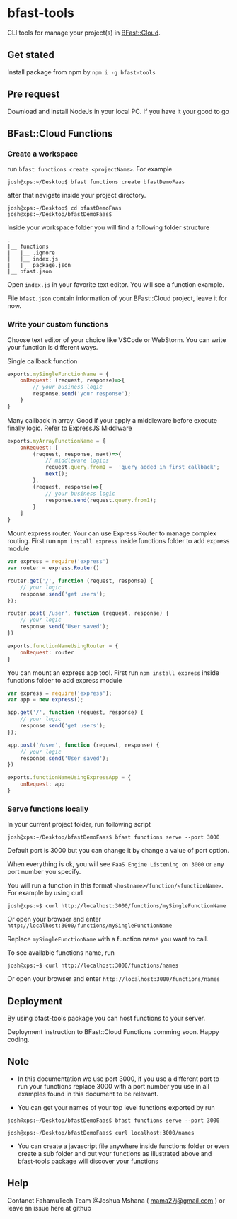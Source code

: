 # bfast-tools
CLI tools for manage your project(s) in [BFast::Cloud](https://cloud.bfast.fahamutech.com).

## Get stated
Install package from npm by `npm i -g bfast-tools`

## Pre request
Download and install NodeJs in your local PC. If you have it your good to go

## BFast::Cloud Functions

### Create a workspace

run `bfast functions create <projectName>`. For example 
```shell script
josh@xps:~/Desktop$ bfast functions create bfastDemoFaas
```

after that navigate inside your project directory. 
```shell script
josh@xps:~/Desktop$ cd bfastDemoFaas
josh@xps:~/Desktop/bfastDemoFaas$ 
```

Inside your workspace folder you will find a following folder structure

```
.
|__ functions
|   |__ .ignore
|   |__ index.js
|   |__ package.json
|__ bfast.json
```

Open `index.js` in your favorite text editor. You will see a function example.

File `bfast.json` contain information of your BFast::Cloud project, leave it for now.

### Write your custom functions




Choose text editor of your choice like VSCode or WebStorm. You can write your function is different ways. 

Single callback function

``` javascript
exports.mySingleFunctionName = {
    onRequest: (request, response)=>{
        // your business logic
        response.send('your response');
    }
}
```

Many callback in array. Good if your apply a middleware before execute finally logic. Refer to ExpressJS Middlware
```javascript
exports.myArrayFunctionName = {
    onRequest: [
        (request, response, next)=>{
            // middleware logics
            request.query.from1 =  'query added in first callback';
            next();
        },
        (request, response)=>{
            // your business logic
            response.send(request.query.from1);
        }
    ]
}
```

Mount express router. Your can use Express Router to manage complex routing. First run `npm install express` inside functions folder to add express module

```javascript
var express = require('express')
var router = express.Router()

router.get('/', function (request, response) {
    // your logic
    response.send('get users');
});

router.post('/user', function (request, response) {
    // your logic
    response.send('User saved');
})

exports.functionNameUsingRouter = {
    onRequest: router
}
```

You can mount an express app too!. First run `npm install express` inside functions folder to add express module

```javascript
var express = require('express');
var app = new express();

app.get('/', function (request, response) {
    // your logic
    response.send('get users');
});

app.post('/user', function (request, response) {
    // your logic
    response.send('User saved');
})

exports.functionNameUsingExpressApp = {
    onRequest: app
}
```

### Serve functions locally

In your current project folder, run following script

```shell script
josh@xps:~/Desktop/bfastDemoFaas$ bfast functions serve --port 3000
```

Default port is 3000 but you can change it by change a value of port option.

When everything is ok, you will see `FaaS Engine Listening on 3000` or any port number you specify.

You will run a function in this format `<hostname>/function/<functionName>`. For example by using curl
```shell script
josh@xps:~$ curl http://localhost:3000/functions/mySingleFunctionName
```

Or open your browser and enter `http://localhost:3000/functions/mySingleFunctionName`

Replace `mySingleFunctionName` with a function name you want to call.

To see available functions name, run 
```shell script
josh@xps:~$ curl http://localhost:3000/functions/names
```

Or open your browser and enter `http://localhost:3000/functions/names`

## Deployment

By using bfast-tools package you can host functions to your server. 

Deployment instruction to BFast::Cloud Functions comming soon. Happy coding.
<!-- To deploy your functions to BFast::Cloud -->

## Note

* In this documentation we use port 3000, if you use a different port to run your functions replace 3000 with a port number you use in all examples found in this document to be relevant.

* You can get your names of your top level functions exported by run
```shell script
josh@xps:~/Desktop/bfastDemoFaas$ bfast functions serve --port 3000

josh@xps:~/Desktop/bfastDemoFaas$ curl localhost:3000/names
```

* You can create a javascript file anywhere inside functions folder or even create a sub folder and put your functions as illustrated above and bfast-tools package will discover your functions

## Help

Contanct FahamuTech Team @Joshua Mshana ( mama27j@gmail.com ) or leave an issue here at github